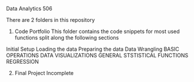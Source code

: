 Data Analytics 506

There are 2  folders in this repository

1. Code Portfolio
This folder contains the code snippets for most used functions split along the following sections

Initial Setup
Loading the data
Preparing the data
Data Wrangling
BASIC OPERATIONS
DATA VISUALIZATIONS
GENERAL STSTISTICAL FUNCTIONS
REGRESSION

2. Final Project
Incomplete